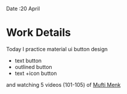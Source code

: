 Date :20 April 
# Work Details
Today I practice  material ui button design
- text button
- outlined button
- text +icon button

and watching 5 videos (101-105) of [Mufti Menk](https://www.youtube.com/playlist?list=PLwf5fG5lRom6RkoCMuCOuyHTFJOTzz_CC)
